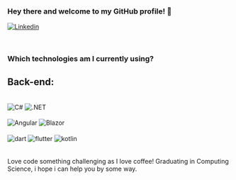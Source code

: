 ### Hey there and welcome to my GitHub profile! 👋
[![Linkedin](https://img.shields.io/badge/LinkedIn-0077B5?style=for-the-badge&logo=linkedin&logoColor=white)](https://github.com/joaodest)

<br>

### Which technologies am I currently using?

## Back-end:
<div style="display: inline_block"><br/> 
    
  <img align="center" alt="C#" src ="https://img.shields.io/badge/C%23-239120?style=for-the-badge&logo=c-sharp&logoColor=white">
  <img align="center" alt=".NET" src ="https://img.shields.io/badge/.NET-5C2D91?style=for-the-badge&logo=.net&logoColor=white">

<div style="display: inline_block"><br/> 
  <img align="center" alt="Angular" src ="https://img.shields.io/badge/angular-%23DD0031.svg?style=for-the-badge&logo=angular&logoColor=white">
  <img align="center" alt="Blazor" src ="https://img.shields.io/badge/blazor-%235C2D91.svg?style=for-the-badge&logo=blazor&logoColor=white)">
<div style="display: inline_block"><br/> 
  <img align="center" alt="dart" src ="https://img.shields.io/badge/Dart-0175C2?style=for-the-badge&logo=dart&logoColor=white">
  <img align="center" alt="flutter" src ="https://img.shields.io/badge/Flutter-02569B?style=for-the-badge&logo=flutter&logoColor=white">
  <img align="center" alt="kotlin" src ="https://img.shields.io/badge/Kotlin-0095D5?&style=for-the-badge&logo=kotlin&logoColor=white">
  
</div><br/>
<br/>
Love code something challenging as I love coffee!
Graduating in Computing Science, i hope i can help you by some way. 
